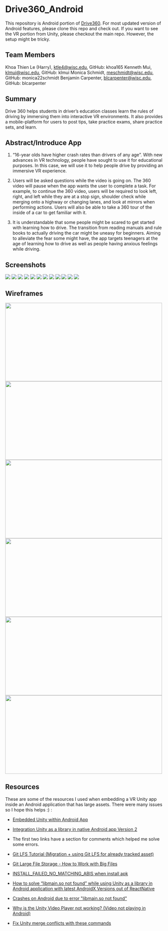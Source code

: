 # Drive360_Android

This repository is Android portion of [Drive360](https://github.com/klmui/Drive360/). For most updated version of Android features, please clone this repo and check out. If you want to see the VR portion from Unity, please checkout the main repo. However, the setup might be tricky.

## Team Members
Khoa Thien Le (Harry), [ktle4@wisc.edu](mailto:ktle4@wisc.edu), GitHub: khoa165
Kenneth Mui, [klmui@wisc.edu](mailto:klmui@wisc.edu), GitHub: klmui
Monica Schmidt, [meschmidt@wisc.edu](mailto:meschmidt@wisc.edu), GitHub: monica22schmidt
Benjamin Carpenter, [blcarpenter@wisc.edu](mailto:blcarpenter@wisc.edu), GitHub: blcarpenter

## Summary

Drive 360 helps students in driver’s education classes learn the rules of driving by immersing them into interactive VR environments. It also provides a mobile-platform for users to post tips, take practice exams, share practice sets, and learn.

## Abstract/Introduce App

1.  “16-year olds have higher crash rates than drivers of any age”. With new advances in VR technology, people have sought to use it for educational purposes. In this case, we will use it to help people drive by providing an immersive VR experience.
    
2.  Users will be asked questions while the video is going on. The 360 video will pause when the app wants the user to complete a task. For example, to continue the 360 video, users will be required to look left, right, and left while they are at a stop sign, shoulder check while merging onto a highway or changing lanes, and look at mirrors when performing actions. Users will also be able to take a 360 tour of the inside of a car to get familiar with it.
    
3.  It is understandable that some people might be scared to get started with learning how to drive. The transition from reading manuals and rule books to actually driving the car might be uneasy for beginners. Aiming to alleviate the fear some might have, the app targets teenagers at the age of learning how to drive as well as people having anxious feelings while driving.

## Screenshots

<img src="Screenshots/Drive360_1.PNG">

<img src="Screenshots/Drive360_2.PNG">

<img src="Screenshots/Drive360_3.PNG">

<img src="Screenshots/Drive360_4.PNG">

<img src="Screenshots/Drive360_5.PNG">

<img src="Screenshots/Drive360_6.PNG">

<img src="Screenshots/Drive360_7.PNG">

<img src="Screenshots/Drive360_8.PNG">

<img src="Screenshots/Drive360_9.PNG">

<img src="Screenshots/Drive360_10.PNG">

<img src="Screenshots/Drive360_11.PNG">

<img src="Screenshots/Drive360_12.PNG">

## Wireframes

<img src="Wireframes/wireframe1.png" width="500" height="250">

<img src="Wireframes/wireframe2.png" width="500" height="250">

<img src="Wireframes/wireframe3.png" width="500" height="250">

<img src="Wireframes/wireframe4.png" width="500" height="250">

<img src="Wireframes/wireframe5.png" width="500" height="250">

<img src="Wireframes/wireframe6.png" width="500" height="250">

## Resources

These are some of the resources I used when embedding a VR Unity app inside an Android application that has large assets. There were many issues so I hope this helps :) :

- [Embedded Unity within Android App](https://medium.com/@davidbeloosesky/embedded-unity-within-android-app-7061f4f473a)

- [Integration Unity as a library in native Android app Version 2](https://forum.unity.com/threads/integration-unity-as-a-library-in-native-android-app-version-2.751712/)

- The first two links have a section for comments which helped me solve some errors.

- [Git LFS Tutorial (Migration + using Git LFS for already tracked asset)](https://github.com/git-lfs/git-lfs/wiki/Tutorial)

- [Git Large File Storage - How to Work with Big Files](https://www.youtube.com/watch?v=uLR1RNqJ1Mw)

- [INSTALL_FAILED_NO_MATCHING_ABIS when install apk](https://stackoverflow.com/questions/24572052/install-failed-no-matching-abis-when-install-apk)

- [How to solve “libmain.so not found” while using Unity as a library in Android application with latest AndroidX Versions out of ReactNative](https://stackoverflow.com/questions/58877735/how-to-solve-libmain-so-not-found-while-using-unity-as-a-library-in-android-ap)

- [Crashes on Android due to error "libmain.so not found"](https://github.com/f111fei/react-native-unity-view/issues/142#issuecomment-557162700)

- [Why is the Unity Video Player not working? (Video not playing in Android)](https://github.com/f111fei/react-native-unity-view/issues/77)

- [Fix Unity merge conflicts with these commands](https://stackoverflow.com/questions/38536896/git-reset-hard-origin-master-failing)
